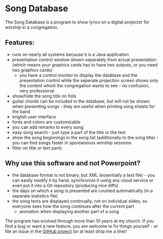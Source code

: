 # Song Database

The Song Database is a program to show lyrics on a digital projector for worship in a congregation. 

## Features:

- runs on nearly all systems because it is a Java application
- presentation control window shown separately from actual presentation (which means your graphics cards has 
  to have two outputs, or you need two graphics cards)
  - you have a control monitor to display the database and the presentation control while the seperate 
    projection screen shows only the content which the congregation wants to see - no confusion, very professional
- show/hide the song title on foils
- guitar chords can be included in the database, but will not be shown when presenting songs - they are 
  useful when printing song sheets for the band
- english user interface
- fonts and colors are customizable
- you can add remarks to every song
- easy song search - just type a part of the title or the text
- show the song beginnings in the song list (additionally to the song title) - you can find songs faster 
  in spontaneous worship sessions
- filter on title or text parts

## Why use this software and not Powerpoint?

- the database format is not binary, but XML (essentially a text file) - you can easily modify it by hand,
  synchronize it using any cloud service or even put it into a Git repository (producing nice diffs)
- the days on which a song is presented are counted automatically (in a separate statistics file)
- the song texts are displayed continually, not on individual slides, so everyone sees how the song continues
  after the current part
  - animation when displaying another part of a song

The program has evolved through more than 10 years at my church. If you find a bug or want a new feature, 
you are welcome to fix things yourself - or file an issue in the [GitHub project](https://github.com/mathisdt/sdb2/)
(or at least drop me a line)!
